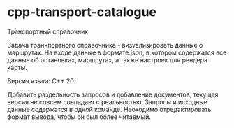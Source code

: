 # cpp-transport-catalogue
Транспортный справочник

Задача транчпортного справочника - визуализировать данные о маршрутах.
На входе данные в формате json, в котором содержатся все данные об остановках, маршрутах, а также настроек для рендера карты.


Версия языка: C++ 20.

Добавить раздельность запросов и добавление документов, текущая версия не совсем совпадает с реальностью.
Запросы и исходные данные содержатся в одной команде.
Неоходимо отредактировать формат вывода, чтобы он был более читаемый.